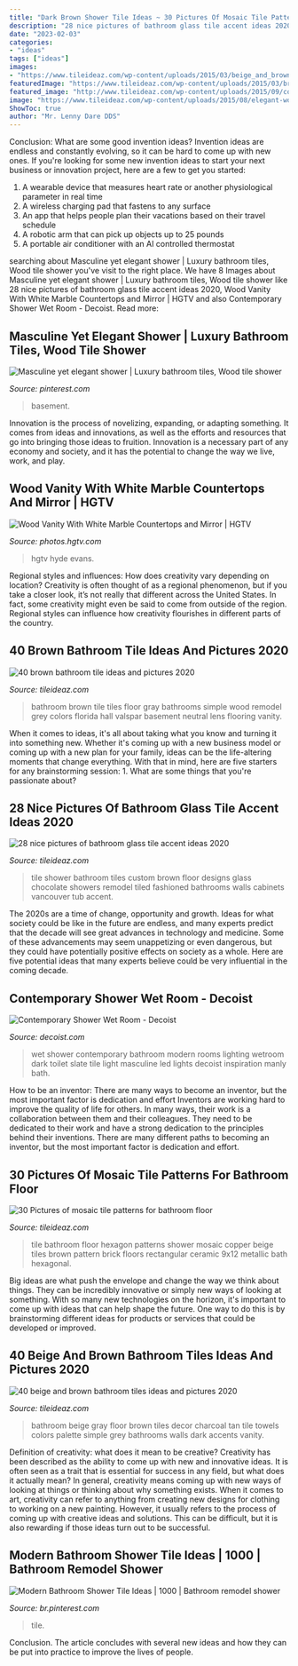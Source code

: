 ```yaml
---
title: "Dark Brown Shower Tile Ideas ~ 30 Pictures Of Mosaic Tile Patterns For Bathroom Floor"
description: "28 nice pictures of bathroom glass tile accent ideas 2020"
date: "2023-02-03"
categories:
- "ideas"
tags: ["ideas"]
images:
- "https://www.tileideaz.com/wp-content/uploads/2015/03/beige_and_brown_bathroom_tiles_9.jpg"
featuredImage: "https://www.tileideaz.com/wp-content/uploads/2015/03/brown_bathroom_tile_11.jpg"
featured_image: "http://www.tileideaz.com/wp-content/uploads/2015/09/copper-hexagon-tile-shower.jpg"
image: "https://www.tileideaz.com/wp-content/uploads/2015/08/elegant-wood-bathroom-vanity-cabinets-design-plus-glass-interior-door-feat-awesome-dark-shower-tile-idea.jpg"
ShowToc: true
author: "Mr. Lenny Dare DDS"
---
```



Conclusion: What are some good invention ideas?
Invention ideas are endless and constantly evolving, so it can be hard to come up with new ones. If you're looking for some new invention ideas to start your next business or innovation project, here are a few to get you started: 
1. A wearable device that measures heart rate or another physiological parameter in real time 
2. A wireless charging pad that fastens to any surface 
3. An app that helps people plan their vacations based on their travel schedule 
4. A robotic arm that can pick up objects up to 25 pounds 
5. A portable air conditioner with an AI controlled thermostat 

	

		
searching about Masculine yet elegant shower | Luxury bathroom tiles, Wood tile shower you've visit to the right place. We have 8 Images about Masculine yet elegant shower | Luxury bathroom tiles, Wood tile shower like 28 nice pictures of bathroom glass tile accent ideas 2020, Wood Vanity With White Marble Countertops and Mirror | HGTV and also Contemporary Shower Wet Room - Decoist. Read more:
		
    
## Masculine Yet Elegant Shower | Luxury Bathroom Tiles, Wood Tile Shower

<img loading=lazy src="https://i.pinimg.com/736x/b6/2b/78/b62b78d366dc7b1962a026874b4a433f.jpg" onerror="this.onerror=null;this.src='https://tse3.mm.bing.net/th?id=OIP.EZsg42svVhDhdcuOvUZtCgHaLe&amp;pid=15.1';" alt="Masculine yet elegant shower | Luxury bathroom tiles, Wood tile shower">

_Source: pinterest.com_

>basement. 

	

Innovation is the process of novelizing, expanding, or adapting something. It comes from ideas and innovations, as well as the efforts and resources that go into bringing those ideas to fruition. Innovation is a necessary part of any economy and society, and it has the potential to change the way we live, work, and play.

    
## Wood Vanity With White Marble Countertops And Mirror | HGTV

<img loading=lazy src="https://hgtvhome.sndimg.com/content/dam/images/hgtv/fullset/2015/1/30/0/Hyde-Evans-Design_Discovery-Park_Master-Bath-Vanity.jpg.rend.hgtvcom.966.1288.suffix/1422641381137.jpeg" onerror="this.onerror=null;this.src='https://tse1.mm.bing.net/th?id=OIP.B8fC93dcEovTdPvPNHmlKQHaJ4&amp;pid=15.1';" alt="Wood Vanity With White Marble Countertops and Mirror | HGTV">

_Source: photos.hgtv.com_

>hgtv hyde evans. 

	

Regional styles and influences: How does creativity vary depending on location?
Creativity is often thought of as a regional phenomenon, but if you take a closer look, it’s not really that different across the United States. In fact, some creativity might even be said to come from outside of the region. Regional styles can influence how creativity flourishes in different parts of the country.

    
## 40 Brown Bathroom Tile Ideas And Pictures 2020

<img loading=lazy src="https://www.tileideaz.com/wp-content/uploads/2015/03/brown_bathroom_tile_11.jpg" onerror="this.onerror=null;this.src='https://tse3.mm.bing.net/th?id=OIP.0mq8fTo-kJzzD2RWga95VQHaLG&amp;pid=15.1';" alt="40 brown bathroom tile ideas and pictures 2020">

_Source: tileideaz.com_

>bathroom brown tile tiles floor gray bathrooms simple wood remodel grey colors florida hall valspar basement neutral lens flooring vanity. 

	

When it comes to ideas, it's all about taking what you know and turning it into something new. Whether it's coming up with a new business model or coming up with a new plan for your family, ideas can be the life-altering moments that change everything. With that in mind, here are five starters for any brainstorming session: 1. What are some things that you're passionate about?

    
## 28 Nice Pictures Of Bathroom Glass Tile Accent Ideas 2020

<img loading=lazy src="https://www.tileideaz.com/wp-content/uploads/2015/08/elegant-wood-bathroom-vanity-cabinets-design-plus-glass-interior-door-feat-awesome-dark-shower-tile-idea.jpg" onerror="this.onerror=null;this.src='https://tse4.mm.bing.net/th?id=OIP.GUtmR0MFvNIGCWfCbrL7JwHaJ4&amp;pid=15.1';" alt="28 nice pictures of bathroom glass tile accent ideas 2020">

_Source: tileideaz.com_

>tile shower bathroom tiles custom brown floor designs glass chocolate showers remodel tiled fashioned bathrooms walls cabinets vancouver tub accent. 

	

The 2020s are a time of change, opportunity and growth. Ideas for what society could be like in the future are endless, and many experts predict that the decade will see great advances in technology and medicine. Some of these advancements may seem unappetizing or even dangerous, but they could have potentially positive effects on society as a whole. Here are five potential ideas that many experts believe could be very influential in the coming decade.

    
## Contemporary Shower Wet Room - Decoist

<img loading=lazy src="http://cdn.decoist.com/wp-content/uploads/2011/12/Contemporary-Shower-Wet-Room.jpg" onerror="this.onerror=null;this.src='https://tse2.mm.bing.net/th?id=OIP.xlgwJw7OWN6Ap5b2KOvpuQHaLH&amp;pid=15.1';" alt="Contemporary Shower Wet Room - Decoist">

_Source: decoist.com_

>wet shower contemporary bathroom modern rooms lighting wetroom dark toilet slate tile light masculine led lights decoist inspiration manly bath. 

	

How to be an inventor: There are many ways to become an inventor, but the most important factor is dedication and effort
Inventors are working hard to improve the quality of life for others. In many ways, their work is a collaboration between them and their colleagues. They need to be dedicated to their work and have a strong dedication to the principles behind their inventions. There are many different paths to becoming an inventor, but the most important factor is dedication and effort.

    
## 30 Pictures Of Mosaic Tile Patterns For Bathroom Floor

<img loading=lazy src="http://www.tileideaz.com/wp-content/uploads/2015/09/copper-hexagon-tile-shower.jpg" onerror="this.onerror=null;this.src='https://tse3.mm.bing.net/th?id=OIP.CUwFHUe7zzAywIx0w7L8KwHaJ4&amp;pid=15.1';" alt="30 Pictures of mosaic tile patterns for bathroom floor">

_Source: tileideaz.com_

>tile bathroom floor hexagon patterns shower mosaic copper beige tiles brown pattern brick floors rectangular ceramic 9x12 metallic bath hexagonal. 

	

Big ideas are what push the envelope and change the way we think about things. They can be incredibly innovative or simply new ways of looking at something. With so many new technologies on the horizon, it's important to come up with ideas that can help shape the future. One way to do this is by brainstorming different ideas for products or services that could be developed or improved.

    
## 40 Beige And Brown Bathroom Tiles Ideas And Pictures 2020

<img loading=lazy src="https://www.tileideaz.com/wp-content/uploads/2015/03/beige_and_brown_bathroom_tiles_9.jpg" onerror="this.onerror=null;this.src='https://tse2.mm.bing.net/th?id=OIP.h8DkZCdqv23dvKK42iVW6wHaJ2&amp;pid=15.1';" alt="40 beige and brown bathroom tiles ideas and pictures 2020">

_Source: tileideaz.com_

>bathroom beige gray floor brown tiles decor charcoal tan tile towels colors palette simple grey bathrooms walls dark accents vanity. 

	

Definition of creativity: what does it mean to be creative?
Creativity has been described as the ability to come up with new and innovative ideas. It is often seen as a trait that is essential for success in any field, but what does it actually mean? In general, creativity means coming up with new ways of looking at things or thinking about why something exists. When it comes to art, creativity can refer to anything from creating new designs for clothing to working on a new painting. However, it usually refers to the process of coming up with creative ideas and solutions. This can be difficult, but it is also rewarding if those ideas turn out to be successful.

    
## Modern Bathroom Shower Tile Ideas | 1000 | Bathroom Remodel Shower

<img loading=lazy src="https://i.pinimg.com/736x/15/8b/3b/158b3b5788add2197fa4596b0aefadd5.jpg" onerror="this.onerror=null;this.src='https://tse1.mm.bing.net/th?id=OIP.w3hKIfbUsGFJtEQwnoT-nAHaJ3&amp;pid=15.1';" alt="Modern Bathroom Shower Tile Ideas | 1000 | Bathroom remodel shower">

_Source: br.pinterest.com_

>tile. 

	

Conclusion.
The article concludes with several new ideas and how they can be put into practice to improve the lives of people.

